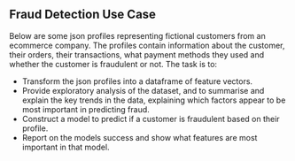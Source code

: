 ## Fraud Detection Use Case


Below are some json profiles representing fictional customers from an ecommerce company. The profiles contain information about the customer, their orders, their transactions, what payment methods they used and whether the customer is fraudulent or not. The task is to:

 * Transform the json profiles into a dataframe of feature vectors.
 * Provide exploratory analysis of the dataset, and to summarise and explain the key trends in the data, explaining which factors appear to be most important in predicting fraud.
 * Construct a model to predict if a customer is fraudulent based on their profile.
 * Report on the models success and show what features are most important in that model.


